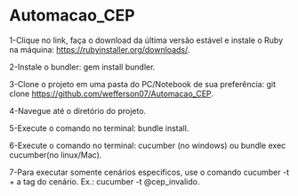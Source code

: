 # Automacao_CEP


1-Clique no link, faça o download da última versão estável e instale o Ruby na máquina: https://rubyinstaller.org/downloads/.

2-Instale o bundler: gem install bundler.

3-Clone o projeto em uma pasta do PC/Notebook de sua preferência: git clone https://github.com/wefferson07/Automacao_CEP.

4-Navegue até o diretório do projeto.

5-Execute o comando no terminal: bundle install.

6-Execute o comando no terminal: cucumber (no windows) ou bundle exec cucumber(no linux/Mac).

7-Para executar somente cenários especificos, use o comando cucumber -t + a tag do cenário. Ex.: cucumber -t @cep_invalido.


